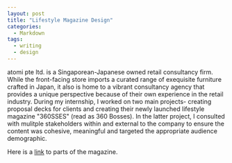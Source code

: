 ```yaml
---
layout: post
title: "Lifestyle Magazine Design"
categories:
  - Markdown
tags:
  - writing
  - design
---
```


atomi pte ltd. is a Singaporean-Japanese owned retail consultancy firm. While the front-facing store imports a curated range of exequisite furniture crafted in Japan, it also is home to a vibrant consultancy agency that provides a unique perspective because of their own experience in the retail industry. During my internship, I worked on two main projects- creating proposal decks for clients and creating their newly launched lifestyle magazine "360SSES" (read as 360 Bosses). In the latter project, I consulted with mulitple stakeholders within and external to the company to ensure the content was cohesive, meaningful and targeted the appropriate audience demographic.

Here is a <a href="https://cdn.shopify.com/s/files/1/2323/7323/files/360sses_Design_Lifestyle_e-Magazine_Issue_II_-_Low_Res-compressed.pdf?561207532253625602" class="btn_success">link</a> to parts of the magazine.
